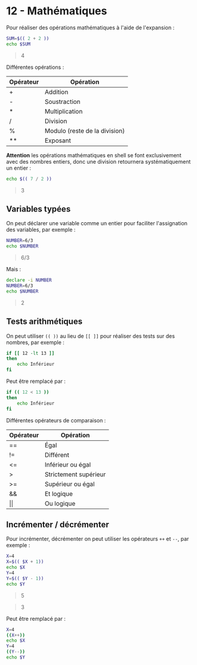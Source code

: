 # 12 - Mathématiques

Pour réaliser des opérations mathématiques à l'aide de l'expansion :

```bash
SUM=$(( 2 + 2 ))
echo $SUM
```
> 4

Différentes opérations :

| Opérateur | Opération |
| --- | --- |
| + | Addition |
| - | Soustraction |
| * | Multiplication |
| / | Division |
| % | Modulo (reste de la division) |  
| ** | Exposant |  

**Attention** les opérations mathématiques en shell se font exclusivement avec des nombres entiers, donc une division retournera systématiquement un entier :

```bash
echo $(( 7 / 2 ))
```
> 3

## Variables typées

On peut déclarer une variable comme un entier pour faciliter l'assignation des variables, par exemple :

```bash
NUMBER=6/3
echo $NUMBER
```
> 6/3

Mais :

```bash
declare -i NUMBER
NUMBER=6/3
echo $NUMBER
```
> 2

## Tests arithmétiques

On peut utiliser `(( ))` au lieu de `[[ ]]` pour réaliser des tests sur des nombres, par exemple :

```bash
if [[ 12 -lt 13 ]]
then
    echo Inférieur
fi
```

Peut être remplacé par :

```bash
if (( 12 < 13 ))
then
    echo Inférieur
fi
```

Différentes opérateurs de comparaison :

| Opérateur | Opération |
| --- | --- |
| == | Égal |
| != | Différent |
| <= | Inférieur ou égal |
| > | Strictement supérieur |
| >= | Supérieur ou égal |
| && | Et logique |
| \|\| | Ou logique |

## Incrémenter / décrémenter

Pour incrémenter, décrémenter on peut utiliser les opérateurs `++` et `--`, par exemple :

```bash
X=4
X=$(( $X + 1))
echo $X
Y=4
Y=$(( $Y - 1))
echo $Y
```
> 5

> 3

Peut être remplacé par :

```bash
X=4
((X++))
echo $X
Y=4
((Y--))
echo $Y
```
